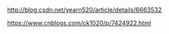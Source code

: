 http://blog.csdn.net/yearn520/article/details/6663532

https://www.cnblogs.com/ck1020/p/7424922.html